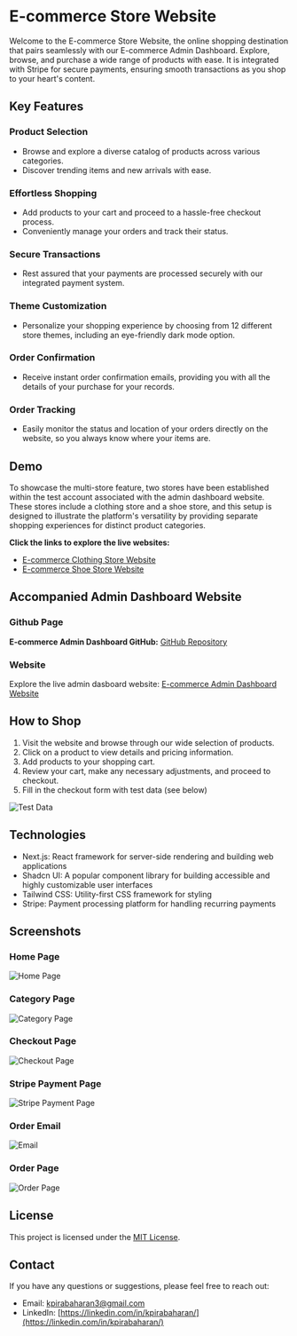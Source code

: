 # E-commerce Store Website

Welcome to the E-commerce Store Website, the online shopping destination that pairs seamlessly with our E-commerce Admin Dashboard. Explore, browse, and purchase a wide range of products with ease. It is integrated with Stripe for secure payments, ensuring smooth transactions as you shop to your heart's content.

## Key Features

### Product Selection

- Browse and explore a diverse catalog of products across various categories.
- Discover trending items and new arrivals with ease.

### Effortless Shopping

- Add products to your cart and proceed to a hassle-free checkout process.
- Conveniently manage your orders and track their status.

### Secure Transactions

- Rest assured that your payments are processed securely with our integrated payment system.

### Theme Customization

- Personalize your shopping experience by choosing from 12 different store themes, including an eye-friendly dark mode option.

### Order Confirmation

- Receive instant order confirmation emails, providing you with all the details of your purchase for your records.

### Order Tracking

- Easily monitor the status and location of your orders directly on the website, so you always know where your items are.

## Demo

To showcase the multi-store feature, two stores have been established within the test account associated with the admin dashboard website. These stores include a clothing store and a shoe store, and this setup is designed to illustrate the platform's versatility by providing separate shopping experiences for distinct product categories.

**Click the links to explore the live websites:**

- [E-commerce Clothing Store Website](https://e-commerce-store-clothes-kpirabaharan.vercel.app/)
- [E-commerce Shoe Store Website](https://e-commerce-store-shoes-kpirabaharan.vercel.app/)

## Accompanied Admin Dashboard Website

### Github Page

**E-commerce Admin Dashboard GitHub:** [GitHub Repository](https://github.com/kpirabaharan/E-Commerce-Admin-Dashboard)

### Website

Explore the live admin dasboard website: [E-commerce Admin Dashboard Website](https://e-commerce-admin-dashboard-kpirabaharan.vercel.app/)

## How to Shop

1. Visit the website and browse through our wide selection of products.
2. Click on a product to view details and pricing information.
3. Add products to your shopping cart.
4. Review your cart, make any necessary adjustments, and proceed to checkout.
5. Fill in the checkout form with test data (see below)

![Test Data](./screenshots/TestCard.jpeg)

## Technologies

- Next.js: React framework for server-side rendering and building web applications
- Shadcn UI: A popular component library for building accessible and highly customizable user interfaces
- Tailwind CSS: Utility-first CSS framework for styling
- Stripe: Payment processing platform for handling recurring payments

## Screenshots

### Home Page

![Home Page](./screenshots/HomePage.png)

### Category Page

![Category Page](./screenshots/CategoryPage.png)

### Checkout Page

![Checkout Page](./screenshots/CheckoutScreen.png)

### Stripe Payment Page

![Stripe Payment Page](./screenshots/StripePayment.png)

### Order Email

![Email](./screenshots/Email.png)

### Order Page

![Order Page](./screenshots/OrderPage.png)

## License

This project is licensed under the [MIT License](https://opensource.org/licenses/MIT).

## Contact

If you have any questions or suggestions, please feel free to reach out:

- Email: kpirabaharan3@gmail.com
- LinkedIn: [https://linkedin.com/in/kpirabaharan/](https://linkedin.com/in/kpirabaharan/)
